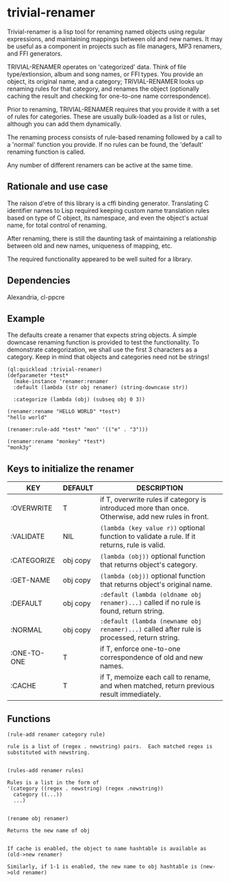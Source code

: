 # trivial-renamer

Trivial-renamer is a lisp tool for renaming named objects using regular expressions, and maintaining mappings between old and new names.  It may be useful as a component in projects such as file managers, MP3 renamers, and FFI generators.

TRIVIAL-RENAMER operates on 'categorized' data.  Think of file type/extionsion, album and song names, or FFI types.  You provide an object, its original name, and a category; TRIVIAL-RENAMER looks up renaming rules for that category, and renames the object (optionally caching the result and checking for one-to-one name correspondence).

Prior to renaming, TRIVIAL-RENAMER requires that you provide it with a set of rules for categories.  These are usually bulk-loaded as a list or rules, although you can add them dynamically.  

The renaming process consists of rule-based renaming followed by a call to a 'normal' function you provide.  If no rules can be found, the 'default' renaming function is called.

Any number of different renamers can be active at the same time.

## Rationale and use case

The raison d'etre of this library is a cffi binding generator.  Translating C identifier names to Lisp required keeping custom name translation rules based on type of C object, its namespace, and even the object's actual name, for total control of renaming.

After renaming, there is still the daunting task of maintaining a relationship between old and new names, uniqueness of mapping, etc.

The required functionality appeared to be well suited for a library.

## Dependencies

Alexandria, cl-ppcre

## Example

The defaults create a renamer that expects string objects.  A simple downcase renaming function is provided to test the functionality.  To demonstrate categorization, we shall use the first 3 characters as a category.  Keep in mind that objects and categories need not be strings!

```
(ql:quickload :trivial-renamer)
(defparameter *test* 
  (make-instance 'renamer:renamer
  :default (lambda (str obj renamer) (string-downcase str))

  :categorize (lambda (obj) (subseq obj 0 3))
  
(renamer:rename "HELLO WORLD" *test*)
"hello world"

(renamer:rule-add *test* "mon" '(("e" . "3"))) 

(renamer:rename "monkey" *test*)
"monk3y"
```

## Keys to initialize the renamer

 KEY | DEFAULT | DESCRIPTION
 --- | ------- | -----------
:OVERWRITE | T | if T, overwrite rules if category is introduced more than once. Otherwise, add new rules in front.
:VALIDATE | NIL |`(lambda (key value r))` optional function to validate a rule.  If it returns, rule is valid.
:CATEGORIZE | obj copy | `(lambda (obj))` optional function that returns object's category. 
:GET-NAME | obj copy |  `(lambda (obj))` optional function that returns object's original name. 
:DEFAULT | obj copy | `:default (lambda (oldname obj renamer)...)` called if no rule is found, return string.
:NORMAL | obj copy | `:default (lambda (newname obj renamer)...)` called after rule is processed, return string.
:ONE-TO-ONE | T | if T, enforce one-to-one correspondence of old and new names.
:CACHE | T | if T, memoize each call to rename, and when matched, return previous result immediately.


## Functions

```
(rule-add renamer category rule)

rule is a list of (regex . newstring) pairs.  Each matched regex is substituted with newstring.


(rules-add renamer rules)

Rules is a list in the form of
'(category ((regex . newstring) (regex .newstring))
  category ((...))
  ...)
  

(rename obj renamer)

Returns the new name of obj


If cache is enabled, the object to name hashtable is available as (old->new renamer)  

Similarly, if 1-1 is enabled, the new name to obj hashtable is (new->old renamer)

